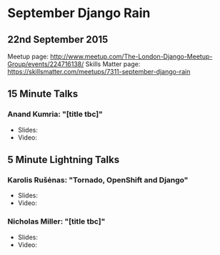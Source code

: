 # September Django Rain

## 22nd September 2015

Meetup page: http://www.meetup.com/The-London-Django-Meetup-Group/events/224716138/
Skills Matter page: https://skillsmatter.com/meetups/7311-september-django-rain

## 15 Minute Talks

### Anand Kumria: "[title tbc]"

* Slides:
* Video:

## 5 Minute Lightning Talks

### Karolis Rušėnas: "Tornado, OpenShift and Django"

* Slides:
* Video:

### Nicholas Miller: "[title tbc]"

* Slides:
* Video:
